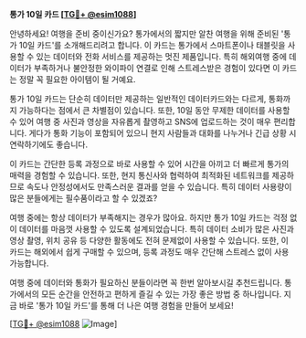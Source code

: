 **통가 10일 카드 [[TG💪+ @esim1088](https://t.me/s/esim1088)]**

안녕하세요! 여행을 준비 중이신가요? 통가에서의 짧지만 알찬 여행을 위해 준비된 '통가 10일 카드'를 소개해드리려고 합니다. 이 카드는 통가에서 스마트폰이나 태블릿을 사용할 수 있는 데이터와 전화 서비스를 제공하는 멋진 제품입니다. 특히 해외여행 중에 데이터가 부족하거나 불안정한 와이파이 연결로 인해 스트레스받은 경험이 있다면 이 카드는 정말 꼭 필요한 아이템이 될 거예요.

통가 10일 카드는 단순히 데이터만 제공하는 일반적인 데이터카드와는 다르게, 통화까지 가능하다는 점에서 큰 차별점이 있습니다. 또한, 10일 동안 무제한 데이터를 사용할 수 있어 여행 중 사진과 영상을 자유롭게 촬영하고 SNS에 업로드하는 것이 매우 편리합니다. 게다가 통화 기능이 포함되어 있으니 현지 사람들과 대화를 나누거나 긴급 상황 시 연락하기에도 좋습니다.

이 카드는 간단한 등록 과정으로 바로 사용할 수 있어 시간을 아끼고 더 빠르게 통가의 매력을 경험할 수 있습니다. 또한, 현지 통신사와 협력하여 최적화된 네트워크를 제공하므로 속도나 안정성에서도 만족스러운 결과를 얻을 수 있습니다. 특히 데이터 사용량이 많은 분들에게는 필수품이라고 할 수 있겠죠?

여행 중에는 항상 데이터가 부족해지는 경우가 많아요. 하지만 통가 10일 카드는 걱정 없이 데이터를 마음껏 사용할 수 있도록 설계되었습니다. 특히 데이터 소비가 많은 사진과 영상 촬영, 위치 공유 등 다양한 활동에도 전혀 문제없이 사용할 수 있습니다. 또한, 이 카드는 해외에서 쉽게 구매할 수 있으며, 등록 과정도 매우 간단해 스트레스 없이 사용 가능합니다.

여행 중에 데이터와 통화가 필요하신 분들이라면 꼭 한번 알아보시길 추천드립니다. 통가에서의 모든 순간을 안전하고 편하게 즐길 수 있는 가장 좋은 방법 중 하나입니다. 지금 바로 '통가 10일 카드'를 통해 더 나은 여행 경험을 만들어 보세요!

[[TG💪+ @esim1088](https://t.me/s/esim1088) ![Image](https://i.postimg.cc/Y0z9fWf4/image.png)]